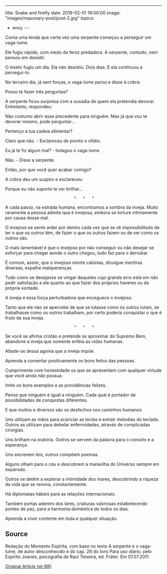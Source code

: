 ---
title: Snake and firefly
date: 2019-02-01 19:00:00
image: "images/masonary-post/post-2.jpg"
topics: 
- envy
--- 

Conta uma lenda que certa vez uma serpente começou a perseguir um vaga-lume.

Ele fugiu rápido, com medo da feroz predadora. A serpente, contudo, nem pensou
em desistir.

O inseto fugiu um dia. Ela não desistiu. Dois dias. E ela continuou a
persegui-lo.

No terceiro dia, já sem forças, o vaga-lume parou e disse à cobra:

Posso te fazer três perguntas?

A serpente ficou surpresa com a ousadia de quem ela pretendia devorar.
Entretanto, respondeu:

Não costumo abrir esse precedente para ninguém. Mas já que vou te devorar
mesmo, pode perguntar...

Pertenço à tua cadeia alimentar?

Claro que não. - Esclareceu de pronto o ofídio.

Eu já te fiz algum mal? - Indagou o vaga-lume.

Não. - Disse a serpente.

Então, por que você quer acabar comigo?

A cobra deu um suspiro e esclareceu:

Porque eu não suporto te ver brilhar...

                                   *   *   *

A cada passo, na estrada humana, encontramos a sombra da inveja. Muito
raramente a pessoa admite que é invejosa, embora se torture intimamente por
causa desse mal.

O invejoso se sente arder por dentro cada vez que se vê impossibilitado de ter
o que os outros têm, de fazer o que os outros fazem ou de ser como os outros
são.

O mais lamentável é que o invejoso por não conseguir ou não desejar se esforçar
para chegar aonde o outro chegou, tudo faz para o derrubar.

É comum, assim, que o invejoso monte calúnias, divulgue mentiras diversas,
espalhe malquerenças.

Tudo como se desejasse se vingar daqueles cujo grande erro está em não pedir
satisfação a ele quanto ao que fazer dos próprios haveres ou da própria
vontade.

A inveja é essa força perturbadora que enceguece o invejoso.

Tanto que ele não se apercebe de que se lutasse como os outros lutam, se
trabalhasse como os outros trabalham, por certo poderia conquistar o que é
fruto da sua inveja.

                                   *   *   *

Se você se afirma cristão e pretende se aproximar do Supremo Bem, abandone a
inveja que somente enfeia as vidas humanas.

Afaste-se dessa agonia que a inveja impõe.

Aprenda a comentar positivamente os bons feitos das pessoas.

Cumprimente com honestidade os que se apresentam com qualquer virtude que você
ainda não possua.

Imite os bons exemplos e as providências felizes.

Pense que ninguém é igual a ninguém. Cada qual é portador de possibilidades de
conquistas diferentes.

E que muitos e diversos são os desfechos nos caminhos humanos.

Uns utilizam as mãos para acariciar as teclas e extrair melodias do teclado.
Outros as utilizam para debelar enfermidades, através de complicadas cirurgias.

Uns brilham na oratória. Outros se servem da palavra para o consolo e a
esperança.

Uns escrevem leis, outros compõem poemas.

Alguns olham para o céu e descobrem a maravilha do Universo sempre em expansão.

Outros se detêm a explorar a intimidade dos mares, descobrindo a riqueza da
vida que se renova, constantemente.

Há diplomatas hábeis para as relações internacionais.

Também portas adentro dos lares, criaturas valorosas estabelecendo pontes de
paz, para a harmonia doméstica de todos os dias.

Aprenda a viver contente em toda e qualquer situação.
 

## Source
Redação do Momento Espírita, com base no texto A serpente e o vaga-lume, de
autor desconhecido e do cap. 26 do livro Para uso diário, pelo Espírito Joanes,
psicografia de Raul Teixeira, ed. Fráter.
Em 07.07.2011.



[Original Article (pt-BR)](http://www.momento.com.br/pt/ler_texto.php?id=3061)
